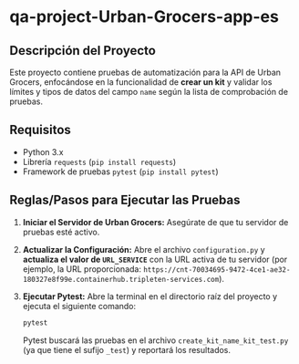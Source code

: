 # qa-project-Urban-Grocers-app-es

## Descripción del Proyecto

Este proyecto contiene pruebas de automatización para la API de Urban Grocers, enfocándose en la funcionalidad de **crear un kit** y validar los límites y tipos de datos del campo `name` según la lista de comprobación de pruebas.

## Requisitos

* Python 3.x
* Librería `requests` (`pip install requests`)
* Framework de pruebas `pytest` (`pip install pytest`)

## Reglas/Pasos para Ejecutar las Pruebas

1.  **Iniciar el Servidor de Urban Grocers:**
    Asegúrate de que tu servidor de pruebas esté activo.

2.  **Actualizar la Configuración:**
    Abre el archivo `configuration.py` y **actualiza el valor de `URL_SERVICE`** con la URL activa de tu servidor (por ejemplo, la URL proporcionada: `https://cnt-70034695-9472-4ce1-ae32-180327e8f99e.containerhub.tripleten-services.com`).

3.  **Ejecutar Pytest:**
    Abre la terminal en el directorio raíz del proyecto y ejecuta el siguiente comando:

    ```bash
    pytest
    ```

    Pytest buscará las pruebas en el archivo `create_kit_name_kit_test.py` (ya que tiene el sufijo `_test`) y reportará los resultados.
